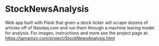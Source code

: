 # StockNewsAnalysis
Web app built with Flask that given a stock ticker will scrape dozens of articles off of Nasdaq.com and run them through a machine learing model for analysis.
For images, instructions and more see the project page at:
https://ianramzy.com/project/StockNewsAnalysis.html
